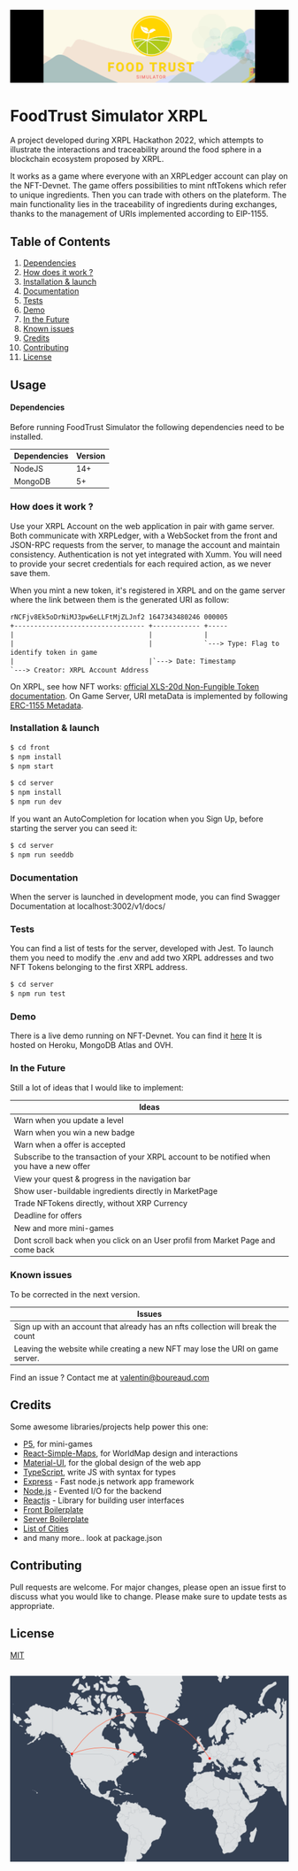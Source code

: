 ![Banner](./front/assets/images/banner.png)

# FoodTrust Simulator XRPL

A project developed during XRPL Hackathon 2022, which attempts to illustrate the interactions and traceability around the food sphere in a blockchain ecosystem proposed by XRPL.

It works as a game where everyone with an XRPLedger account can play on the NFT-Devnet. The game offers possibilities to mint nftTokens which refer to unique ingredients. Then you can trade with others on the plateform. The main functionality lies in the traceability of ingredients during exchanges, thanks to the management of URIs implemented according to EIP-1155.


## Table of Contents
1. [Dependencies](#dependencies)
2. [How does it work ?](#how-does-it-work-?)
3. [Installation & launch](#installation-&-launch)
4. [Documentation](#documentation)
5. [Tests](#test)
6. [Demo](#demo)
7. [In the Future](#in-the-future)
8. [Known issues](#known-issues)
8. [Credits](#credits)
9. [Contributing](#contributing)
10. [License](#license)


## Usage

#### Dependencies

Before running FoodTrust Simulator the following dependencies need to be installed.

| Dependencies | Version |
| ------------ | ------- |
| NodeJS       | 14+     |
| MongoDB      | 5+      |


### How does it work ?

Use your XRPL Account on the web application in pair with game server.
Both communicate with XRPLedger, with a WebSocket from the front and JSON-RPC requests from the server, to manage the account and maintain consistency.
Authentication is not yet integrated with Xumm. You will need to provide your secret credentials for each required action, as we never save them. 

When you mint a new token, it's registered in XRPL and on the game server where the link between them is the generated URI as follow:
```
rNCFjv8Ek5oDrNiMJ3pw6eLLFtMjZLJnf2 1647343480246 000005
+--------------------------------- +------------ +-----
|                                  |             |
|                                  |             `---> Type: Flag to identify token in game
|                                  |`---> Date: Timestamp
`---> Creator: XRPL Account Address
```
On XRPL, see how NFT works: [official XLS-20d Non-Fungible Token documentation](https://github.com/XRPLF/XRPL-Standards/discussions/46).
On Game Server, URI metaData is implemented by following [ERC-1155 Metadata](https://eips.ethereum.org/EIPS/eip-1155).

### Installation & launch

```bash
$ cd front
$ npm install
$ npm start
```

```bash
$ cd server
$ npm install
$ npm run dev
```
If you want an AutoCompletion for location when you Sign Up, before starting the server you can seed it:

```bash
$ cd server
$ npm run seeddb
```

### Documentation

When the server is launched in development mode, you can find Swagger Documentation at localhost:3002/v1/docs/


### Tests
You can find a list of tests for the server, developed with Jest. 
To launch them you need to modify the .env and add two XRPL addresses and two NFT Tokens belonging to the first XRPL address.  
```bash
$ cd server
$ npm run test
```

### Demo

There is a live demo running on NFT-Devnet. You can find it [here](https://foodtrust.boureaud.com/)
It is hosted on Heroku, MongoDB Atlas and OVH.

### In the Future
Still a lot of ideas that I would like to implement:

| Ideas        |
|--------------|
| Warn when you update a level |
| Warn when you win a new badge |
| Warn when a offer is accepted |
| Subscribe to the transaction of your XRPL account to be notified when you have a new offer |
| View your quest & progress in the navigation bar |
| Show user-buildable ingredients directly in MarketPage |
| Trade NFTokens directly, without XRP Currency |
| Deadline for offers |
| New and more mini-games |
| Dont scroll back when you click on an User profil from Market Page and come back |

### Known issues
To be corrected in the next version. 

| Issues       |
|--------------|
| Sign up with an account that already has an nfts collection will break the count  |
| Leaving the website while creating a new NFT may lose the URI on game server.  |

Find an issue ? Contact me at valentin@boureaud.com

## Credits
Some awesome libraries/projects help power this one:

* [P5](https://github.com/processing/p5.js/), for mini-games
* [React-Simple-Maps](https://github.com/zcreativelabs/react-simple-maps), for WorldMap design and interactions
* [Material-UI](https://github.com/mui/material-ui), for the global design of the web app
* [TypeScript](https://www.typescriptlang.org/), write JS with syntax for types
* [Express](http://expressjs.com/) - Fast node.js network app framework
* [Node.js](http://nodejs.org/) - Evented I/O for the backend
* [Reactjs](https://reactjs.org) - Library for building user interfaces
* [Front Boilerplate](https://github.com/codesbiome/react-webpack-typescript-2022)
* [Server Boilerplate](https://github.com/codesbiome/react-webpack-typescript-2022)
* [List of Cities](https://github.com/lutangar/cities.json)
* and many more.. look at package.json

## Contributing
Pull requests are welcome. For major changes, please open an issue first to discuss what you would like to change.
Please make sure to update tests as appropriate.

## License
[MIT](https://choosealicense.com/licenses/mit/)

##


![Transactions](./front/assets/images/transactions.png)